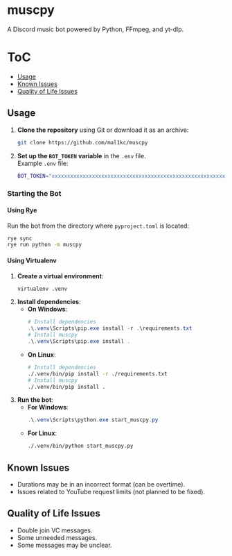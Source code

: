 # muscpy

A Discord music bot powered by Python, FFmpeg, and yt-dlp.

# ToC
* [Usage](#usage)
* [Known Issues](#known-issues)
* [Quality of Life Issues](#quality-of-life-issues)

## Usage

1. **Clone the repository** using Git or download it as an archive:
   ```bash
   git clone https://github.com/mal1kc/muscpy
   ```

2. **Set up the `BOT_TOKEN` variable** in the `.env` file.  
   Example `.env` file:
   ```bash
   BOT_TOKEN="xxxxxxxxxxxxxxxxxxxxxxxxxxxxxxxxxxxxxxxxxxxxxxxxxxxxxxxxxxxxxxxxxxxxxx"
   ```

### Starting the Bot

#### Using Rye

Run the bot from the directory where `pyproject.toml` is located:
```bash
rye sync
rye run python -m muscpy
```

#### Using Virtualenv

1. **Create a virtual environment**:
   ```bash
   virtualenv .venv
   ```
2. **Install dependencies**:
   - **On Windows**:
     ```powershell
     # Install dependencies
     .\.venv\Scripts\pip.exe install -r .\requirements.txt
     # Install muscpy
     .\.venv\Scripts\pip.exe install .
     ```
   - **On Linux**:
     ```bash
     # Install dependencies
     ./.venv/bin/pip install -r ./requirements.txt
     # Install muscpy
     ./.venv/bin/pip install .
     ```
3. **Run the bot**:
   - **For Windows**:
     ```powershell
     .\.venv\Scripts\python.exe start_muscpy.py
     ```
   - **For Linux**:
     ```bash
     ./.venv/bin/python start_muscpy.py
     ```
## Known Issues

- Durations may be in an incorrect format (can be overtime).
- Issues related to YouTube request limits (not planned to be fixed).

## Quality of Life Issues

- Double join VC messages.
- Some unneeded messages.
- Some messages may be unclear.

